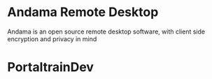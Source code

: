 # Andama Remote Desktop
Andama is an open source remote desktop software, with client side encryption and privacy in mind
# PortaltrainDev
